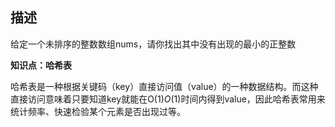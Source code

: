 ## 描述

给定一个未排序的整数数组nums，请你找出其中没有出现的最小的正整数



**知识点：哈希表**

哈希表是一种根据关键码（key）直接访问值（value）的一种数据结构。而这种直接访问意味着只要知道key就能在O(1)*O*(1)时间内得到value，因此哈希表常用来统计频率、快速检验某个元素是否出现过等。





 

